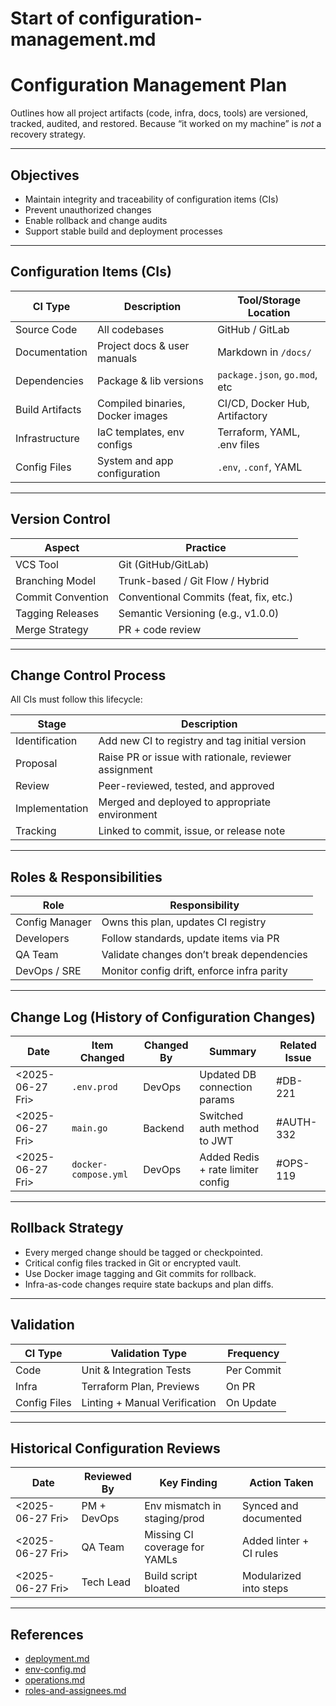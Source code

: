 <!--
START OF: configuration-management.md
Purpose: Define the process and responsibilities for managing changes to configuration items (code, docs, environments, libraries, etc.) to maintain system integrity and traceability.
Update Frequency: At project start, before major release cycles, or after significant tech/process shifts.
Location: docs/project-management/configuration-management.md
-->

# Start of configuration-management.md

# Configuration Management Plan

Outlines how all project artifacts (code, infra, docs, tools) are versioned, tracked, audited, and restored.
Because “it worked on my machine” is *not* a recovery strategy.

---

## Objectives

- Maintain integrity and traceability of configuration items (CIs)
- Prevent unauthorized changes
- Enable rollback and change audits
- Support stable build and deployment processes

---

## Configuration Items (CIs)

| CI Type         | Description                      | Tool/Storage Location          |
|-----------------|----------------------------------|--------------------------------|
| Source Code     | All codebases                    | GitHub / GitLab                |
| Documentation   | Project docs & user manuals      | Markdown in `/docs/`           |
| Dependencies    | Package & lib versions           | `package.json`, `go.mod`, etc  |
| Build Artifacts | Compiled binaries, Docker images | CI/CD, Docker Hub, Artifactory |
| Infrastructure  | IaC templates, env configs       | Terraform, YAML, .env files    |
| Config Files    | System and app configuration     | `.env`, `.conf`, YAML          |

---

## Version Control

| Aspect            | Practice                               |
|-------------------|----------------------------------------|
| VCS Tool          | Git (GitHub/GitLab)                    |
| Branching Model   | Trunk-based / Git Flow / Hybrid        |
| Commit Convention | Conventional Commits (feat, fix, etc.) |
| Tagging Releases  | Semantic Versioning (e.g., v1.0.0)     |
| Merge Strategy    | PR + code review                       |

---

## Change Control Process

All CIs must follow this lifecycle:

| Stage          | Description                                           |
|----------------|-------------------------------------------------------|
| Identification | Add new CI to registry and tag initial version        |
| Proposal       | Raise PR or issue with rationale, reviewer assignment |
| Review         | Peer-reviewed, tested, and approved                   |
| Implementation | Merged and deployed to appropriate environment        |
| Tracking       | Linked to commit, issue, or release note              |

---

## Roles & Responsibilities

| Role           | Responsibility                             |
|----------------|--------------------------------------------|
| Config Manager | Owns this plan, updates CI registry        |
| Developers     | Follow standards, update items via PR      |
| QA Team        | Validate changes don’t break dependencies  |
| DevOps / SRE   | Monitor config drift, enforce infra parity |

---

## Change Log (History of Configuration Changes)

| Date             | Item Changed         | Changed By | Summary                           | Related Issue |
|------------------|----------------------|------------|-----------------------------------|---------------|
| <2025-06-27 Fri> | `.env.prod`          | DevOps     | Updated DB connection params      | #DB-221       |
| <2025-06-27 Fri> | `main.go`            | Backend    | Switched auth method to JWT       | #AUTH-332     |
| <2025-06-27 Fri> | `docker-compose.yml` | DevOps     | Added Redis + rate limiter config | #OPS-119      |

---

## Rollback Strategy

- Every merged change should be tagged or checkpointed.
- Critical config files tracked in Git or encrypted vault.
- Use Docker image tagging and Git commits for rollback.
- Infra-as-code changes require state backups and plan diffs.

---

## Validation

| CI Type      | Validation Type               | Frequency  |
|--------------|-------------------------------|------------|
| Code         | Unit & Integration Tests      | Per Commit |
| Infra        | Terraform Plan, Previews      | On PR      |
| Config Files | Linting + Manual Verification | On Update  |

---

## Historical Configuration Reviews

| Date             | Reviewed By | Key Finding                   | Action Taken            |
|------------------|-------------|-------------------------------|-------------------------|
| <2025-06-27 Fri> | PM + DevOps | Env mismatch in staging/prod  | Synced and documented   |
| <2025-06-27 Fri> | QA Team     | Missing CI coverage for YAMLs | Added linter + CI rules |
| <2025-06-27 Fri> | Tech Lead   | Build script bloated          | Modularized into steps  |

---

## References

- [deployment.md](deployment.md)
- [env-config.md](env-config.md)
- [operations.md](operations.md)
- [roles-and-assignees.md](roles-and-assignees.md)

<!-- END OF configuration-management.md -->
